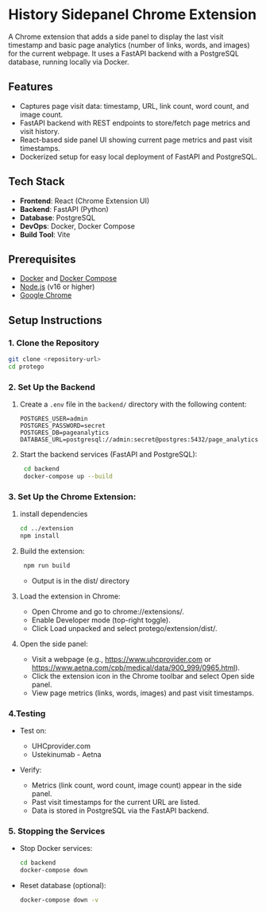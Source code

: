 # History Sidepanel Chrome Extension

A Chrome extension that adds a side panel to display the last visit timestamp and basic page analytics (number of links, words, and images) for the current webpage. It uses a FastAPI backend with a PostgreSQL database, running locally via Docker.

## Features

- Captures page visit data: timestamp, URL, link count, word count, and image count.
- FastAPI backend with REST endpoints to store/fetch page metrics and visit history.
- React-based side panel UI showing current page metrics and past visit timestamps.
- Dockerized setup for easy local deployment of FastAPI and PostgreSQL.

## Tech Stack

- **Frontend**: React (Chrome Extension UI)
- **Backend**: FastAPI (Python)
- **Database**: PostgreSQL
- **DevOps**: Docker, Docker Compose
- **Build Tool**: Vite

## Prerequisites

- [Docker](https://www.docker.com/get-started) and [Docker Compose](https://docs.docker.com/compose/install/)
- [Node.js](https://nodejs.org/) (v16 or higher)
- [Google Chrome](https://www.google.com/chrome/)

## Setup Instructions

### 1. Clone the Repository

```bash
git clone <repository-url>
cd protego
```

### 2. Set Up the Backend

1. Create a `.env` file in the `backend/` directory with the following content:
   ```plaintext
   POSTGRES_USER=admin
   POSTGRES_PASSWORD=secret
   POSTGRES_DB=pageanalytics
   DATABASE_URL=postgresql://admin:secret@postgres:5432/page_analytics
   ```
2. Start the backend services (FastAPI and PostgreSQL):
   ```bash
    cd backend
    docker-compose up --build
   ```

### 3. Set Up the Chrome Extension:

1.  install dependencies
    ```bash
    cd ../extension
    npm install
    ```

2. Build the extension:
   ```bash
    npm run build
   ```
   - Output is in the dist/ directory
3. Load the extension in Chrome:
   - Open Chrome and go to chrome://extensions/.
   - Enable Developer mode (top-right toggle).
   - Click Load unpacked and select protego/extension/dist/.
4. Open the side panel:
   - Visit a webpage (e.g., https://www.uhcprovider.com or https://www.aetna.com/cpb/medical/data/900_999/0965.html).
   - Click the extension icon in the Chrome toolbar and select Open side panel.
   - View page metrics (links, words, images) and past visit timestamps.

### 4.Testing

- Test on:

  - UHCprovider.com
  - Ustekinumab - Aetna

- Verify:
  - Metrics (link count, word count, image count) appear in the side panel.
  - Past visit timestamps for the current URL are listed.
  - Data is stored in PostgreSQL via the FastAPI backend.

### 5. Stopping the Services

- Stop Docker services:
  ```bash
  cd backend
  docker-compose down
  ```
- Reset database (optional):
  ```bash
  docker-compose down -v
  ```
